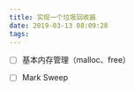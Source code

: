 ```yaml
---
title: 实现一个垃圾回收器
date: 2019-03-13 08:09:28
tags:
---
```



* [ ] 基本内存管理（malloc、free）
* [ ] Mark Sweep

